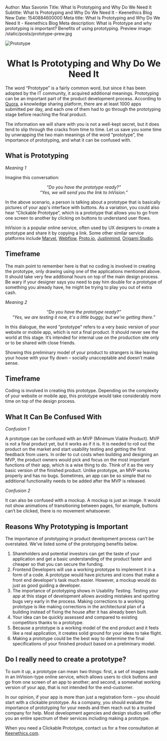 Author: Max Savonin
Title: What Is Prototyping and Why Do We Need It
Subtitle: What Is Prototyping and Why Do We Need It - Keenethics Blog
New Date: 1540884600000
Meta title: What Is Prototyping and Why Do We Need It - Keenethics Blog
Meta description: What is Prototype and why prototyping is important? Benefits of using prototyping.
Preview image: /static/posts/prototype-prew.jpg

![Prototype](/static/posts/prototype.jpg)

<h1 style="text-align: center;">What Is Prototyping and Why Do We Need It</h1>

<p>The word “Prototype” is a fairly common word, but since it has been adopted by the IT community, it acquired additional meanings. Prototyping can be an important part of the product development process. According to <a href="//www.quora.com/How-many-apps-are-submitted-to-Apples-App-Store-on-an-average-day" target="_blank" rel="noopener noreferrer nofollow">Quora</a>, a knowledge sharing platform, there are at least 1000 apps submitted per day, and each one of them had to go through the prototyping stage before reaching the final product.</p>

The information we will share with you is not a well-kept secret, but it does tend to slip through the cracks from time to time. Let us save you some time by unwrapping the two main meanings of the word “prototype”, the importance of prototyping, and what it can be confused with.

## What is Prototyping

*Meaning 1*

Imagine this conversation:

<p style="font-style: italic; text-align: center;">
   “Do you have the prototype ready?”</br>
   “Yes, we will send you the link to InVision.”
</p>

In the above scenario, a person is talking about a prototype that is basically pictures of your app's interface with buttons. As a variation, you could also hear “Clickable Prototype”, which is a prototype that allows you to go from one screen to another by clicking on buttons to understand user flows.

<p>
   InVision is a popular online service, often used by UX designers to create a prototype and share it by copying a link. Some other similar service platforms include
   <a href="//marvelapp.com/" target="_blank" rel="noreferrer noopener nofollow">Marvel</a>,
   <a href="//webflow.com/" target="_blank" rel="noreferrer noopener nofollow">Webflow</a>,
   <a href="//proto.io/" target="_blank" rel="noreferrer noopener nofollow">Proto.io</a>,
   <a href="//www.justinmind.com/" target="_blank" rel="noreferrer noopener nofollow">Justinmind</a>,
   <a href="//origami.design/" target="_blank" rel="noreferrer noopener nofollow">Origami Studio</a>.
</p>

## Timeframe

The main point to remember here is that no coding is involved in creating the prototype, only drawing using one of the applications mentioned above. It should take very few additional hours on top of the main design process. Be wary if your designer says you need to pay him double for a prototype of something you already have, he might be trying to play you out of extra cash.

*Meaning 2*
<p style="font-style: italic; text-align: center;">
   “Do you have the prototype ready?”</br>
   “Yes, we are testing it now, it's a little buggy, but we're getting there.”
</p>

In this dialogue, the word “prototype” refers to a very basic version of your website or mobile app, which is not a final product. It should never see the world at this stage. It’s intended for internal use on the production site only or to be shared with close friends.

Showing this preliminary model of your product to strangers is like leaving your house with your fly down – socially unacceptable and doesn’t make sense.

## Timeframe

Coding is involved in creating this prototype. Depending on the complexity of your website or mobile app, this prototype would take considerably more time on top of the design process.

## What It Can Be Confused With

*Confusion 1*

A prototype can be confused with an MVP (Minimum Viable Product). MVP is not a final product yet, but it works as if it is. It is needed to roll out the product on the market and start usability testing and getting the first feedback from users. In order to cut costs when building and designing an MVP, the product owners would pick and focus on the most important functions of their app, which is a wise thing to do. Think of it as the very basic version of the finished product. Unlike prototype, an MVP works properly and has no bugs. Sometimes, an app can be so simple that no additional functionality needs to be added after the MVP is released.

*Confusion 2*

It can also be confused with a mockup. A mockup is just an image. It would not show animations of transitioning between pages, for example, buttons can’t be clicked, there is no movement whatsoever.

## Reasons Why Prototyping is Important

The importance of prototyping in product development process can’t be overstated. We’ve listed some of the prototyping benefits below.

1. Shareholders and potential investors can get the taste of your application and get a basic understanding of the product faster and cheaper so that you can secure the funding.
2. Frontend Developers will use a working prototype to implement it in a form of a code. A prototype would have pictures and icons that make a front end developer's task much easier. However, a mockup would do just as good guiding a developer.
3. The importance of prototyping shows in Usability Testing. Testing your app at this stage of development allows avoiding mistakes and spotting bugs very early in the process. Making corrections to a working prototype is like making corrections in the architectural plan of a building instead of fixing the house after it has already been built.
4. Your idea can be quickly assessed and compared to existing competitors thanks to a prototype.
5. Because a prototype is a working model of the end product and it feels like a real application, it creates solid ground for your ideas to take flight.
6. Making a prototype could be the best way to determine the final specifications of your finished product based on a preliminary model.

## Do I really need to create a prototype?

To sum it up, a prototype can mean  two things: first, a set of images made in an InVision-type online service, which allows users to click buttons and go from one screen of an app to another; and second, a somewhat working version of your app, that is not intended for the end-customer.

In our opinion, if your app is more than just a registration form – you should start with a clickable prototype. As a company, you should evaluate the importance of prototyping for your needs and then reach out to a trusted company for help. Most development agencies and design studios will offer you an entire spectrum of their services including making a prototype.

<p>
   When you need a Clickable Prototype, contact us for a free consultation at <a href="/" target="_blank" rel="noreferrer noopener">Keenethics.com</a>.
</p>